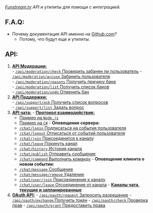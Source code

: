 ﻿*[Funstream.tv](http://funstream.tv) API и утилиты для помощи с интеграцией.*

F.A.Q:
------------------
  - Почему документация API именно на [Github.com](https://github.com/)?
    - Потому, что будут еще и утилиты.

API:
------------------
  1. [**API Модерации:**](moderation/README.md)  
    - [`/api/moderation/check` Проверить забанен ли пользователь](moderation/check/README.md#Проверить-забанен-ли-пользователь) 
    - [`/api/moderation/accuse` Забанить пользователя](moderation/accuse/README.md#Забанить-пользователя)  
    - [`/api/moderation/reasons` Получить причину бана](moderation/reasons/README.md#Получить-причину-бана)  
    - [`/api/moderation/list` Получить список банов](moderation/list/README.md#Получить-список-банов)  
    - [`/api/moderation/undo` Отменить бан](moderation/undo/README.md#Отменить-бан)  
  2. [**API Поддержки:**](support/README.md)  
    - [`/api/support/ask` Получить список вопросов](support/list/README.md#Получить-список-вопросов)  
    - [`/api/support/list` Задать вопрос](support/ask/README.md#Задать-вопрос)  
  3. [**API чата:**](chat/README.md)
    - [**Протокол взаимодействия:**](chat/protocol.md#Протокол-взаимодействия)  
      - [Пример на `Node.js`](chat/example/Node.js)
      - [Пример на `C#`](chat/example/CSharp.cs)
    - **Оповещение сервера:**
      - [`/chat/login` Подписаться на события пользователя](chat/login/README.md#Подписаться-на-события-пользователя)
      - [`/chat/logout` Отписаться от событий пользователя](chat/logout/README.md#Отписаться-от-событий-пользователя)
      - [`/chat/join` Присоединится к каналу](chat/join/README.md#Присоединится-к-каналу)
      - [`/chat/leave` Покинуть канал](chat/leave/README.md#Покинуть-канал)
      - [`/chat/history` История канала](chat/history/README.md#История-канала)
      - [`/chat/publish` Отправить сообщение](chat/publish/README.md#Отправить-сообщение)
      - [`/chat/command` Выполнить команду](chat/command/README.md#Выполнить-команду)
    - **Оповещение клиента о новом событии:**
      - [`/chat/message` Сообщение](chat/message/README.md#Сообщение) 
      - [`/chat/message/remove` Удаление](chat/message/remove/README.md#Удаление)
      - [`/chat/user/join` Присоединение к каналу](chat/user/join/README.md#Присоединение-к-каналу)  
      - [`/chat/user/leave` Отсоединение от канала](chat/user/leave/README.md#Отсоединение-от-канала)
    - [**Каналы чата, текущие и запланированные**](chat/channels.md) 
  4. [**OAuth API:**](oauth/README.md)
    - [`/api/oauth/request` Запросить разрешение](oauth/request/README.md#Запросить-разрешение)
    - [`/api/oauth/exchange` Получить токен](oauth/exchange/README.md#Получить-токен)
    - [`/api/oauth/check` Проверка прав](oauth/check/README.md#Проверка)
    - [`/api/oauth/grant` Предоставить права](oauth/grant/README.md#Предоставить-права)
